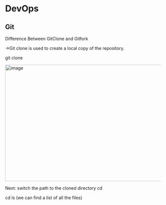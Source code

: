 # DevOps

## Git

Difference Between GitClone and Gitfork

->Git clone is used to create a local copy of the repository.

git clone <URL of the repository you want to clone>


<img width="535" height="377" alt="image" src="https://github.com/user-attachments/assets/e3cd92f3-9e9b-435d-82c4-7b23dd1a895f" />


Next: switch the path to the cloned directory 
cd <main directory>
cd ls  (we can find a list of all the files)
